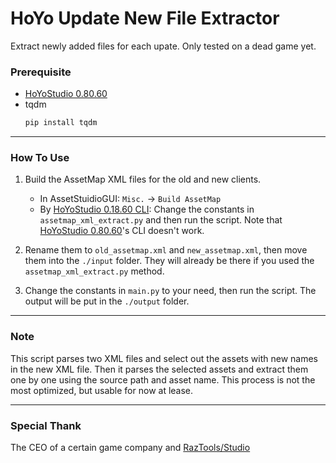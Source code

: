 # HoYo Update New File Extractor

Extract newly added files for each upate. Only tested on a dead game yet.

### Prerequisite

- [HoYoStudio 0.80.60](https://gitlab.com/RazTools/Studio/-/releases/v0.80.60)
- tqdm
  ```apache
  pip install tqdm
  ```

---



### How To Use

1. Build the AssetMap XML files for the old and new clients.

   - In AssetStuidioGUI:  `Misc.` → `Build AssetMap`
   - By [HoYoStudio 0.18.60 CLI](https://gitlab.com/RazTools/Studio/-/releases/v0.18.60):
     Change the constants in `assetmap_xml_extract.py` and then run the script. Note that [HoYoStudio 0.80.60](https://gitlab.com/RazTools/Studio/-/releases/v0.80.60)'s CLI doesn't work.
2. Rename them to `old_assetmap.xml` and `new_assetmap.xml`, then move them into the `./input` folder. They will already be there if you used the `assetmap_xml_extract.py` method.
3. Change the constants in `main.py` to your need, then run the script. The output will be put in the `./output` folder.

---

### Note

This script parses two XML files and select out the assets with new names in the new XML file. Then it parses the selected assets and extract them one by one using the source path and asset name. This process is not the most optimized, but usable for now at lease.

---

### Special Thank

The CEO of a certain game company and [RazTools/Studio](https://gitlab.com/RazTools/Studio)
